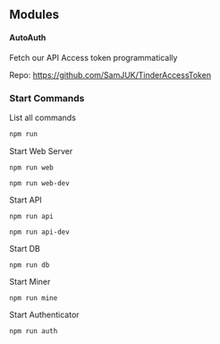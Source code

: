 ## Modules
#### AutoAuth
Fetch our API Access token programmatically

Repo: https://github.com/SamJUK/TinderAccessToken


### Start Commands
List all commands
```sh
npm run
```

Start Web Server
```shell
npm run web
```
```shell
npm run web-dev
```

Start API
```shell
npm run api
```
```shell
npm run api-dev
```

Start DB
```shell
npm run db
```

Start Miner
```shell
npm run mine
```

Start Authenticator
```shell
npm run auth
```